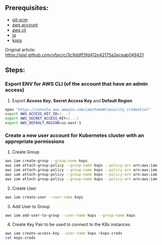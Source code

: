 ## Prerequisites:
* [git-scm](https://git-scm.com/downloads)
* [aws account](https://aws.amazon.com/)
* [aws cli](https://aws.amazon.com/cli/)
* [jq](https://stedolan.github.io/jq/download/)
* [kops](https://github.com/kubernetes/kops#installing)

Original article: https://gist.github.com/vfarcic/3c9ddff3fd412e42175a2eceab049421

## Steps:
### Export ENV for AWS CLI (of the account that have an admin access)
1. Export **Access Key**, **Secret Access Key** and **Default Region**  
```bash
open "https://console.aws.amazon.com/iam/home#/security_credential"
export AWS_ACCESS_KEY_ID=[...]
export AWS_SECRET_ACCESS_KEY=[...]
export AWS_DEFAULT_REGION=us-east-1
```

### Create a new user account for Kubernetes cluster with an appropriate permissions
1. Create Group
```bash
aws iam create-group --group-name kops
aws iam attach-group-policy --group-name kops --policy-arn arn:aws:iam::aws:policy/AmazonEC2FullAccess
aws iam attach-group-policy --group-name kops --policy-arn arn:aws:iam::aws:policy/AmazonS3FullAccess
aws iam attach-group-policy --group-name kops --policy-arn arn:aws:iam::aws:policy/AmazonVPCFullAccess
aws iam attach-group-policy --group-name kops --policy-arn arn:aws:iam::aws:policy/IAMFullAccess
```
2. Create User
```bash
aws iam create-user --user-name kops
```
3. Add User to Group
```bash
aws iam add-user-to-group --user-name kops --group-name kops
```
4. Create Key Pair to be used to connect to the K8s instances
```bash
aws iam create-access-key --user-name kops >kops-creds
cat kops-creds
```




